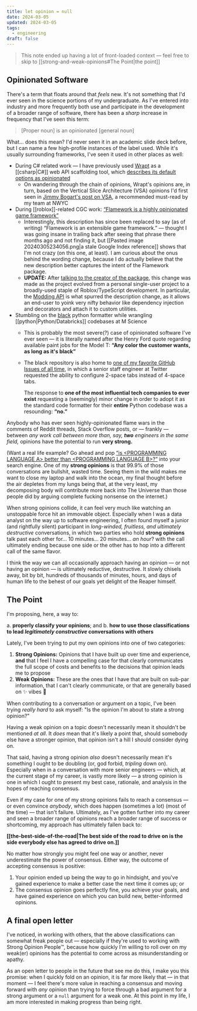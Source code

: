 ```yaml
---
title: let opinion = null
date: 2024-03-05
updated: 2024-03-05
tags:
  - engineering
draft: false
---
```

> This note ended up having a lot of front-loaded context — feel free to skip to [[strong-and-weak-opinions#The Point|the point]]

## Opinionated Software

There's a term that floats around that *feels* new. It's not something that I'd ever seen in the science portions of my undergraduate. As I've entered into industry and more frequently both use and participate in the development of a broader range of software, there has been a *sharp* increase in frequency that I've seen this term:

> [Proper noun] is an opinionated [general noun]

What… does this mean? I'd never seen it in an academic slide deck before, but I can name a few high-profile instances of the label used. While it's usually surrounding frameworks, I've seen it used in other places as well:

- During C# related work — I have previously used [Wrapt](https://wrapt.dev/) as a [[csharp|C#]] web API scaffolding tool, which [describes its default options as opinionated](https://wrapt.dev/docs/customizing-wrapt-projects#smart-defaults)
	- On wandering through the chain of opinions, Wrapt's opinions are, in turn, based on the Vertical Slice Architecture (VSA) opinions I'd first seen in [Jimmy Bogart's post on VSA](https://www.jimmybogard.com/vertical-slice-architecture/), a recommended must-read by my team at NWYC
- During [[roblox]]-related CGC work: [“Flamework is a highly opinionated game framework”](https://www.npmjs.com/package/@flamework/core)
	- Interestingly, this description has since been replaced to say (as of writing) “Flamework is an extensible game framework.” — thought I was going insane in trailing back after seeing that phrase there months ago and not finding it, but [[Pasted image 20240305234056.png|a stale Google Index reference]] shows that I'm not crazy (on this one, at least). I am curious about the onus behind the wording change, because I do actually believe that the new description better captures the intent of the Flamework package.
	- **UPDATE:** After [talking to the creator of the package](https://discord.com/channels/476080952636997633/498292664471388160/1215744361317404742), this change was made as the project evolved from a personal single-user project to a broadly-used staple of Roblox/TypeScript development. In particular, the [Modding API](https://fireboltofdeath.dev/docs/flamework/modding) is what spurred the description change, as it allows an end-user to yoink very nifty behavior like dependency injection and decorators and attach it to custom utilities.
- Stumbling on the [black](https://github.com/psf/black) python formatter while wrangling [[python|Python/Databricks]] codebases at M Science
	- This is probably the most severe(?) case of opinionated software I've ever seen — it is literally named after the Henry Ford quote regarding available paint jobs for the Model T: **“Any color the customer wants, as long as it's black”**
	- The black repository is also home to [one of my favorite GitHub Issues of all time](https://github.com/psf/black/issues/378), in which a senior staff engineer at Twitter requested the ability to configure 2-space tabs instead of 4-space tabs.
	  
	  The response to **one of the most influential tech companies to ever exist** requesting a (seemingly) minor change in order to adopt it as the standard code formatter for their **entire** Python codebase was a resounding: **“no.”**

Anybody who has ever seen highly-opinionated flame wars in the comments of Reddit threads, Stack Overflow posts, or — frankly — between *any work call between more than, say, **two** engineers in the same field,* opinions have the potential to run **very strong.**

(Want a real life example? Go ahead and pop [“is \<PROGRAMMING LANGUAGE A> better than \<PROGRAMMING LANGUAGE B\>?”](https://letmegooglethat.com/?q=is+%3CPROGRAMMING+LANGUAGE+A%3E+better+than+%3CPROGRAMMING+LANGUAGE+B%3E%3F) into your search engine. One of my **strong opinions** is that 99.9% of those conversations are bullshit, wasted time. Seeing them in the wild makes me want to close my laptop and walk into the ocean, my final thought before the air depletes from my lungs being that, at the very least, my decomposing body will contribute more back into The Universe than those people did by arguing complete fucking nonsense on the internet.)

When strong opinions collide, it can feel very much like watching an unstoppable force hit an immovable object. Especially when I was a data analyst on the way up to software engineering, I often found myself a junior (and rightfully silent) participant in *long-winded, fruitless, and ultimately destructive* conversations, in which two parties who hold **strong opinions** talk past each other for… 10 minutes… 20 minutes… *an hour*? with the call ultimately ending because one side or the other has to hop into a different call of the same flavor.

I think the way we can all occasionally approach having an opinion — or not having an opinion — is ultimately reductive, destructive. It slowly chisels away, bit by bit, hundreds of thousands of minutes, hours, and days of human life to the behest of our goals yet delight of the Reaper himself.

## The Point

I'm proposing, here, a way to:

a. **properly classify your opinions**; and 
b. **how to use those classifications to lead *legitimately constructive* conversations with others**

Lately, I've been trying to put my own opinions into one of two categories:

1. **Strong Opinions:** Opinions that I have built up over time and experience, **and** that I feel I have a compelling case for that clearly communicates the full scope of costs and benefits to the decisions that opinion leads me to propose
2. **Weak Opinions:** These are the ones that I have that are built on sub-par information, that I can't clearly communicate, or that are generally based on ✨ vibes 🌈

When contributing to a conversation or argument on a topic, I've been trying *really hard* to ask myself: "Is the opinion I'm about to state a strong opinion?"

Having a weak opinion on a topic doesn't necessarily mean it shouldn't be mentioned *at all*. It *does* mean that it's likely a point that, should somebody else have a stronger opinion, that opinion isn't a hill I should consider dying on.

That said, having a strong opinion *also* doesn't necessarily mean it's something I ought to be doubling (or, god forbid, *tripling* down on). Especially when in a conversation with more senior engineers — which, at the current stage of my career, is vastly more likely — a strong opinion is one in which I ought to present my best case, rationale, and analysis in the hopes of reaching consensus.

Even if my case for one of my strong opinions fails to reach a consensus — or even convince *anybody*, which does happen (sometimes a lot) (most of the time) — that isn't failure. Ultimately, as I've gotten further into my career and seen a broader range of opinions reach a broader range of success or shortcoming, my approach has ultimately fallen back to:

**[[the-best-side-of-the-road|The best side of the road to drive on is the side everybody else has agreed to drive on.]]**

No matter how strongly you might feel one way or another, never underestimate the power of consensus. Either way, the outcome of accepting consensus is positive:

1. Your opinion ended up being the way to go in hindsight, and you've gained experience to make a better case the next time it comes up; or
2. The consensus opinion goes perfectly fine, you achieve your goals, and have gained experience on which you can build new, better-informed opinions.

## A final open letter

I've noticed, in working with others, that the above classifications can somewhat freak people out — especially if they're used to working with Strong Opinion People™, because how quickly I'm willing to roll over on my weak(er) opinions has the potential to come across as misunderstanding or apathy.

As an open letter to people in the future that see me do this, I make you this promise: when I quickly fold on an opinion, it is far more likely that — in that moment — I feel there's more value in reaching a consensus and moving forward with *any* opinion than trying to force through a bad argument for a strong argument or a `null` argument for a weak one. At this point in my life, I am more interested in making progress than being right.